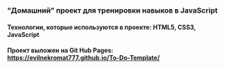 ### "Домашний" проект для тренировки навыков в JavaScript
#### Технологии, которые используются в проекте: HTML5, CSS3, JavaScript

#### Проект выложен на Git Hub Pages: https://evilnekromat777.github.io/To-Do-Template/
